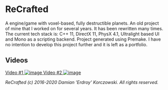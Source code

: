 # ReCrafted

A engine/game with voxel-based, fully destructible planets. 
An old project of mine that I worked on for several years. It has been rewritten many times. 
The current tech stack is: C++ 11, DirectX 11, PhysX 4.1, Ultralight based UI and Mono as a scripting backend. Project generated using Premake.
I have no intention to develop this project further and it is left as a portfolio.

## Videos
[Video #1 ![image](https://github.com/user-attachments/assets/98ca2460-9300-481f-9f61-f456b18c780b)
](https://www.youtube.com/watch?v=CGbbA-5C0Hc&ab_channel=Erdroy)
[Video #2 ![image](https://github.com/user-attachments/assets/9be25427-09a7-42ae-a284-5f3ba4912530)
](https://www.youtube.com/watch?v=U9ckyeJXbqI&ab_channel=Erdroy)

*ReCrafted (c) 2016-2020 Damian 'Erdroy' Korczowski. All rights reserved.*
